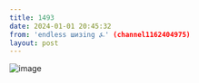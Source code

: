 ```yaml
---
title: 1493
date: 2024-01-01 20:45:32
from: 'endless шизing ⍼' (channel1162404975)
layout: post
---
```


![image](photos/photo_200@01-01-2024_20-45-32.jpg)



